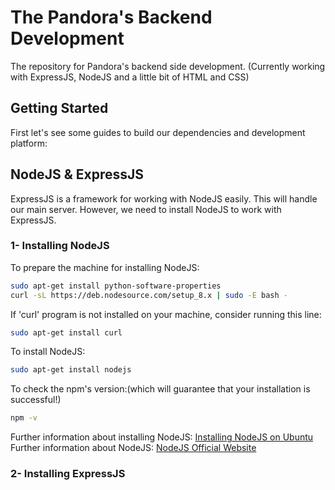 # The Pandora's Backend Development
The repository for Pandora's backend side development. (Currently working with ExpressJS, NodeJS and a little bit of HTML and CSS)

## Getting Started
First let's see some guides to build our dependencies and development platform:

## NodeJS & ExpressJS

ExpressJS is a framework for working with NodeJS easily. This will handle our main server. However, we need to install NodeJS to work with ExpressJS.

### 1- Installing NodeJS
To prepare the machine for installing NodeJS:
```bash
sudo apt-get install python-software-properties
curl -sL https://deb.nodesource.com/setup_8.x | sudo -E bash -
```
If 'curl' program is not installed on your machine, consider running this line:
```bash
sudo apt-get install curl
```
To install NodeJS:
```bash
sudo apt-get install nodejs
```
To check the npm's version:(which will guarantee that your installation is successful!)
```bash
npm -v 
```
Further information about installing NodeJS:
[Installing NodeJS on Ubuntu](https://tecadmin.net/install-latest-nodejs-npm-on-ubuntu/)
Further information about NodeJS: [NodeJS Official Website](https://nodejs.org/en/)
### 2- Installing ExpressJS
